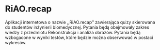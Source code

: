# RiAO.recap
Aplikacji internetowa o nazwie ,,RiAO.recap’’ zawierająca quizy skierowana do studentów inżynierii biomedycznej. Pytania będą obejmowały zakres wiedzy z przedmiotu Rekonstrukcja i  analiza obrazów.  Pytania będą wzbogacone w wyniki testów, które będzie można obserwować w postaci wykresów.
